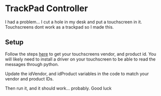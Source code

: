 # TrackPad Controller
I had a problem... I cut a hole in my desk and put a touchscreen in it. Touchscreens dont work as a trackpad so I made this.

## Setup

Follow the steps [here](https://www.orangecoat.com/how-to/use-pyusb-to-find-vendor-and-product-ids-for-usb-devices) to get your touchscreens vendor, and product id. You will likely need to install a driver on your touchscreen to be able to read the messages through python. 

Update the idVendor, and idProduct variables in the code to match your vendor and product IDs.

Then run it, and it should work... probably. Good luck
